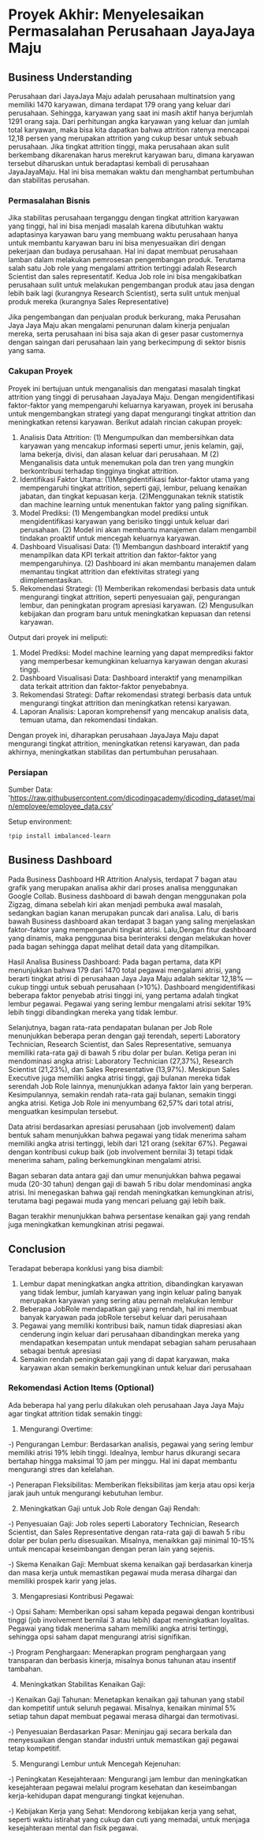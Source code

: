 # Proyek Akhir: Menyelesaikan Permasalahan Perusahaan JayaJaya Maju

## Business Understanding

Perusahaan dari JayaJaya Maju adalah perusahaan multinatsion yang memiliki 1470 karyawan, dimana terdapat 179 orang yang keluar dari perusahaan. Sehingga, karyawan yang saat ini masih aktif hanya berjumlah 1291 orang saja. Dari perhitungan angka karyawan yang keluar dan jumlah total karyawan, maka bisa kita dapatkan bahwa attrition ratenya mencapai 12,18 persen yang merupakan attrition yang cukup besar untuk sebuah perusahaan. Jika tingkat attrition tinggi, maka perusahaan akan sulit berkembang dikarenakan harus merekrut karyawan baru, dimana karyawan tersebut diharuskan untuk beradaptasi kembali di perusahaan JayaJayaMaju. Hal ini bisa memakan waktu dan menghambat pertumbuhan dan stabilitas perusahan.

### Permasalahan Bisnis

Jika stabilitas perusahaan terganggu dengan tingkat attrition karyawan yang tinggi, hal ini bisa menjadi masalah karena dibutuhkan waktu adaptasinya karyawan baru yang membuang waktu perusahaan hanya untuk membantu karyawan baru ini bisa menyesuaikan diri dengan pekerjaan dan budaya perusahaan. Hal ini dapat membuat perusahaan lamban dalam melakukan pemrosesan pengembangan produk. Terutama salah satu Job role yang mengalami attrition tertinggi adalah Research Scientist dan sales representatif. Kedua Job role ini bisa mengakibatkan perusahaan sulit untuk melakukan pengembangan produk atau jasa dengan lebih baik lagi (kurangnya Research Scientist), serta sulit untuk menjual produk mereka (kurangnya Sales Representative)

Jika pengembangan dan penjualan produk berkurang, maka Perusahan Jaya Jaya Maju akan mengalami penurunan dalam kinerja penjualan mereka, serta perusahaan ini bisa saja akan di geser pasar customernya dengan saingan dari perusahaan lain yang berkecimpung di sektor bisnis yang sama. 

### Cakupan Proyek
Proyek ini bertujuan untuk menganalisis dan mengatasi masalah tingkat attrition yang tinggi di perusahaan JayaJaya Maju. Dengan mengidentifikasi faktor-faktor yang mempengaruhi keluarnya karyawan, proyek ini berusaha untuk mengembangkan strategi yang dapat mengurangi tingkat attrition dan meningkatkan retensi karyawan. Berikut adalah rincian cakupan proyek:

1. Analisis Data Attrition:
(1) Mengumpulkan dan membersihkan data karyawan yang mencakup informasi seperti umur, jenis kelamin, gaji, lama bekerja, divisi, dan alasan keluar dari perusahaan. M
(2) Menganalisis data untuk menemukan pola dan tren yang mungkin berkontribusi terhadap tingginya tingkat attrition.
2. Identifikasi Faktor Utama:
(1)Mengidentifikasi faktor-faktor utama yang mempengaruhi tingkat attrition, seperti gaji, lembur, peluang kenaikan jabatan, dan tingkat kepuasan kerja.
(2)Menggunakan teknik statistik dan machine learning untuk menentukan faktor yang paling signifikan.
3. Model Prediksi:
(1) Mengembangkan model prediksi untuk mengidentifikasi karyawan yang berisiko tinggi untuk keluar dari perusahaan.
(2) Model ini akan membantu manajemen dalam mengambil tindakan proaktif untuk mencegah keluarnya karyawan.
4. Dashboard Visualisasi Data:
(1) Membangun dashboard interaktif yang menampilkan data KPI terkait attrition dan faktor-faktor yang mempengaruhinya.
(2) Dashboard ini akan membantu manajemen dalam memantau tingkat attrition dan efektivitas strategi yang diimplementasikan.
5. Rekomendasi Strategi:
(1) Memberikan rekomendasi berbasis data untuk mengurangi tingkat attrition, seperti penyesuaian gaji, pengurangan lembur, dan peningkatan program apresiasi karyawan.
(2) Mengusulkan kebijakan dan program baru untuk meningkatkan kepuasan dan retensi karyawan.

Output dari proyek ini meliputi:

1. Model Prediksi: Model machine learning yang dapat memprediksi faktor yang memperbesar kemungkinan keluarnya karyawan dengan akurasi tinggi.
2. Dashboard Visualisasi Data: Dashboard interaktif yang menampilkan data terkait attrition dan faktor-faktor penyebabnya.
3. Rekomendasi Strategi: Daftar rekomendasi strategi berbasis data untuk mengurangi tingkat attrition dan meningkatkan retensi karyawan.
4. Laporan Analisis: Laporan komprehensif yang mencakup analisis data, temuan utama, dan rekomendasi tindakan.

Dengan proyek ini, diharapkan perusahaan JayaJaya Maju dapat mengurangi tingkat attrition, meningkatkan retensi karyawan, dan pada akhirnya, meningkatkan stabilitas dan pertumbuhan perusahaan.

### Persiapan
Sumber Data: 'https://raw.githubusercontent.com/dicodingacademy/dicoding_dataset/main/employee/employee_data.csv'

Setup environment:
```
!pip install imbalanced-learn
```

## Business Dashboard

Pada Business Dashboard HR Attrition Analysis, terdapat 7 bagan atau grafik yang merupakan analisa akhir dari proses analisa menggunakan Google Collab. Business dashboard di bawah dengan menggunakan pola Zigzag, dimana sebelah kiri akan menjadi pembuka awal masalah, sedangkan bagian kanan merupakan puncak dari analisa. Lalu, di baris bawah Business dashboard akan terdapat 3 bagan yang saling menjelaskan faktor-faktor yang mempengaruhi tingkat atrisi. Lalu,Dengan fitur dashboard yang dinamis, maka penggunaa bisa berinteraksi dengan melakukan hover pada bagan sehingga dapat melihat detail data yang ditampilkan. 

Hasil Analisa Business Dashboard:
Pada bagan pertama, data KPI menunjukkan bahwa 179 dari 1470 total pegawai mengalami atrisi, yang berarti tingkat atrisi di perusahaan Jaya Jaya Maju adalah sekitar 12,18% — cukup tinggi untuk sebuah perusahaan (>10%). Dashboard mengidentifikasi beberapa faktor penyebab atrisi tinggi ini, yang pertama adalah tingkat lembur pegawai. Pegawai yang sering lembur mengalami atrisi sekitar 19% lebih tinggi dibandingkan mereka yang tidak lembur.

Selanjutnya, bagan rata-rata pendapatan bulanan per Job Role menunjukkan beberapa peran dengan gaji terendah, seperti Laboratory Technician, Research Scientist, dan Sales Representative, semuanya memiliki rata-rata gaji di bawah 5 ribu dolar per bulan. Ketiga peran ini mendominasi angka atrisi: Laboratory Technician (27,37%), Research Scientist (21,23%), dan Sales Representative (13,97%). Meskipun Sales Executive juga memiliki angka atrisi tinggi, gaji bulanan mereka tidak serendah Job Role lainnya, menunjukkan adanya faktor lain yang berperan. Kesimpulannya, semakin rendah rata-rata gaji bulanan, semakin tinggi angka atrisi. Ketiga Job Role ini menyumbang 62,57% dari total atrisi, menguatkan kesimpulan tersebut.

Data atrisi berdasarkan apresiasi perusahaan (job involvement) dalam bentuk saham menunjukkan bahwa pegawai yang tidak menerima saham memiliki angka atrisi tertinggi, lebih dari 121 orang (sekitar 67%). Pegawai dengan kontribusi cukup baik (job involvement bernilai 3) tetapi tidak menerima saham, paling berkemungkinan mengalami atrisi.

Bagan sebaran data antara gaji dan umur menunjukkan bahwa pegawai muda (20-30 tahun) dengan gaji di bawah 5 ribu dolar mendominasi angka atrisi. Ini menegaskan bahwa gaji rendah meningkatkan kemungkinan atrisi, terutama bagi pegawai muda yang mencari peluang gaji lebih baik.

Bagan terakhir menunjukkan bahwa persentase kenaikan gaji yang rendah juga meningkatkan kemungkinan atrisi pegawai.
## Conclusion
Teradapat beberapa konklusi yang bisa diambil:
1. Lembur dapat meningkatkan angka attrition, dibandingkan karyawan yang tidak lembur, jumlah karyawan yang ingin keluar paling banyak merupakan karyawan yang sering atau pernah melakukan lembur
2. Beberapa JobRole mendapatkan gaji yang rendah, hal ini membuat banyak karyawan pada jobRole tersebut keluar dari perusahaan
3. Pegawai yang memiliki kontribusi baik, namun tidak diapresiasi akan cenderung ingin keluar dari perusahaan dibandingkan mereka yang mendapatkan kesempatan untuk mendapat sebagian saham perusahaan sebagai bentuk apresiasi
4. Semakin rendah peningkatan gaji yang di dapat karyawan, maka karyawan akan semakin berkemungkinan untuk keluar dari perusahaan 


### Rekomendasi Action Items (Optional)

Ada beberapa hal yang perlu dilakukan oleh perusahaan Jaya Jaya Maju agar tingkat attrition tidak semakin tinggi:
1. Mengurangi Overtime:

-) Pengurangan Lembur: Berdasarkan analisis, pegawai yang sering lembur memiliki atrisi 19% lebih tinggi. Idealnya, lembur harus dikurangi secara bertahap hingga maksimal 10 jam per minggu. Hal ini dapat membantu mengurangi stres dan kelelahan.

-) Penerapan Fleksibilitas: Memberikan fleksibilitas jam kerja atau opsi kerja jarak jauh untuk mengurangi kebutuhan lembur.

2. Meningkatkan Gaji untuk Job Role dengan Gaji Rendah:

-) Penyesuaian Gaji: Job roles seperti Laboratory Technician, Research Scientist, dan Sales Representative dengan rata-rata gaji di bawah 5 ribu dolar per bulan perlu disesuaikan. Misalnya, menaikkan gaji minimal 10-15% untuk mencapai keseimbangan dengan peran lain yang sejenis.

-) Skema Kenaikan Gaji: Membuat skema kenaikan gaji berdasarkan kinerja dan masa kerja untuk memastikan pegawai muda merasa dihargai dan memiliki prospek karir yang jelas.

3. Mengapresiasi Kontribusi Pegawai:

-) Opsi Saham: Memberikan opsi saham kepada pegawai dengan kontribusi tinggi (job involvement bernilai 3 atau lebih) dapat meningkatkan loyalitas. Pegawai yang tidak menerima saham memiliki angka atrisi tertinggi, sehingga opsi saham dapat mengurangi atrisi signifikan.

-) Program Penghargaan: Menerapkan program penghargaan yang transparan dan berbasis kinerja, misalnya bonus tahunan atau insentif tambahan.

4. Meningkatkan Stabilitas Kenaikan Gaji:

-) Kenaikan Gaji Tahunan: Menetapkan kenaikan gaji tahunan yang stabil dan kompetitif untuk seluruh pegawai. Misalnya, kenaikan minimal 5% setiap tahun dapat membuat pegawai merasa dihargai dan termotivasi.

-) Penyesuaian Berdasarkan Pasar: Meninjau gaji secara berkala dan menyesuaikan dengan standar industri untuk memastikan gaji pegawai tetap kompetitif.

5. Mengurangi Lembur untuk Mencegah Kejenuhan:

-) Peningkatan Kesejahteraan: Mengurangi jam lembur dan meningkatkan kesejahteraan pegawai melalui program kesehatan dan keseimbangan kerja-kehidupan dapat mengurangi tingkat kejenuhan.

-) Kebijakan Kerja yang Sehat: Mendorong kebijakan kerja yang sehat, seperti waktu istirahat yang cukup dan cuti yang memadai, untuk menjaga kesejahteraan mental dan fisik pegawai.

